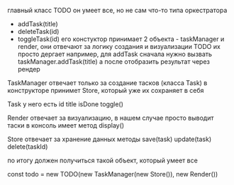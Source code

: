 главный класс TODO
он умеет все, но не сам
что-то типа оркестратора
- addTask(title)
- deleteTask(id)
- toggleTask(id)
его констуктор принимает 2 объекта - taskManager и render, они отвечают за логику создания и визуализации
TODO их просто дергает
например, для addTask сначала нужно вызвать taskManager.addTask(title) а после отобразить результат через рендер

TaskManager 
отвечает только за создание тасков (класса Task)
в конструкторе принимет Store, который уже их сохраняет в себя

Task
у него есть 
id
title
isDone
toggle()

Render
отвечает за визуализацию, в нашем случае просто выводит таски в консоль
имеет метод display()

Store
отвечает за хранение данных
методы
save(task)
update(task)
delete(taskId)

по итогу должен получиться такой объект, который умеет все

const todo = new TODO(new TaskManager(new Store()), new Render())